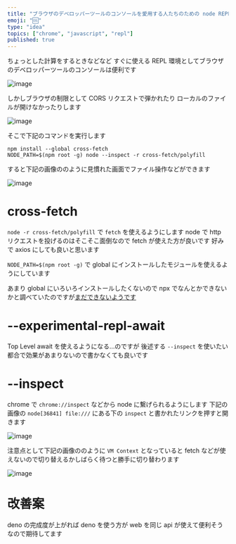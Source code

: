 ```yaml
---
title: "ブラウザのデベロッパーツールのコンソールを愛用する人たちのための node REPL"
emoji: "🆒"
type: "idea"
topics: ["chrome", "javascript", "repl"]
published: true
---
```


ちょっとした計算をするときなどなど
すぐに使える REPL 環境としてブラウザのデベロッパーツールのコンソールは便利です

![image](https://user-images.githubusercontent.com/14814410/100490943-37a4c280-3163-11eb-8906-e7cd9ac11284.png)

しかしブラウザの制限として CORS リクエストで弾かれたり
ローカルのファイルが開けなかったりします

![image](https://user-images.githubusercontent.com/14814410/100490960-602cbc80-3163-11eb-9838-6358ad8b11e3.png)

そこで下記のコマンドを実行します

```shell
npm install --global cross-fetch
NODE_PATH=$(npm root -g) node --inspect -r cross-fetch/polyfill 
```

すると下記の画像ののように見慣れた画面でファイル操作などができます

![image](https://user-images.githubusercontent.com/14814410/100491007-d5988d00-3163-11eb-9e70-fcf28ee46869.png)

# cross-fetch

`node -r cross-fetch/polyfill` で `fetch` を使えるようにします
node で http リクエストを投げるのはそこそこ面倒なので fetch が使えた方が良いです
好みで axios にしても良いと思います

`NODE_PATH=$(npm root -g)` で global にインストールしたモジュールを使えるようにしています

あまり global にいろいろインストールしたくないので
npx でなんとかできないかと調べていたのですが[まだできないようです](https://github.com/npm/npx/pull/1)

# --experimental-repl-await

Top Level await を使えるようになる…のですが
後述する `--inspect` を使いたい都合で効果があまりないので書かなくても良いです

# --inspect

chrome で `chrome://inspect` などから node に繋げられるようにします
下記の画像の `node[36841] file:///` にある下の `inspect` と書かれたリンクを押すと開きます

![image](https://user-images.githubusercontent.com/14814410/100491186-00cfac00-3165-11eb-9472-26e17e9c6615.png)

注意点として下記の画像ののように `VM Context` となっていると fetch などが使えないので切り替えるかしばらく待つと勝手に切り替わります

![image](https://user-images.githubusercontent.com/14814410/100491239-5f952580-3165-11eb-9fbf-d05457d82cc1.png)


# 改善案

deno の完成度が上がれば deno を使う方が web を同じ api が使えて便利そうなので期待してます
